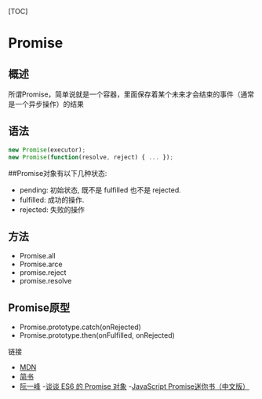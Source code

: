 [TOC]
# Promise

## 概述
所谓Promise，简单说就是一个容器，里面保存着某个未来才会结束的事件（通常是一个异步操作）的结果
## 语法
```javascript
new Promise(executor);
new Promise(function(resolve, reject) { ... });
```
##Promise对象有以下几种状态:

- pending: 初始状态, 既不是 fulfilled 也不是 rejected.
- fulfilled: 成功的操作.
- rejected: 失败的操作

## 方法
- Promise.all
- Promise.arce
- promise.reject
- promise.resolve

## Promise原型
- Promise.prototype.catch(onRejected)
- Promise.prototype.then(onFulfilled, onRejected)

链接
- [MDN](https://developer.mozilla.org/zh-CN/docs/Web/JavaScript/Reference/Global_Objects/Promise)
- [简书](http://www.jianshu.com/p/87183851756f)
- [阮一峰](http://es6.ruanyifeng.com/#docs/promise)
-[谈谈 ES6 的 Promise 对象](https://segmentfault.com/a/1190000002928371)
-[JavaScript Promise迷你书（中文版）](https://segmentfault.com/a/1190000002928371)